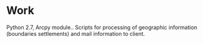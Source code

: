 # Work
Python 2.7, Arcpy module.. Scripts for processing of geographic information (boundaries settlements) and mail information to client. 
